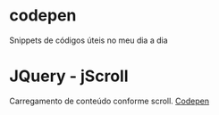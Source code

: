 # codepen
Snippets de códigos úteis no meu dia a dia

# JQuery - jScroll
Carregamento de conteúdo conforme scroll. [Codepen](http://codepen.io/robertourias/pen/pjvKoj)
